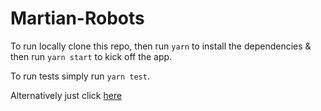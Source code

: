 # Martian-Robots

To run locally clone this repo, then run `yarn` to install the dependencies & then run `yarn start` to kick off the app.

To run tests simply run `yarn test`.

Alternatively just click [here](https://dickie81.github.io/martian-robots/)
